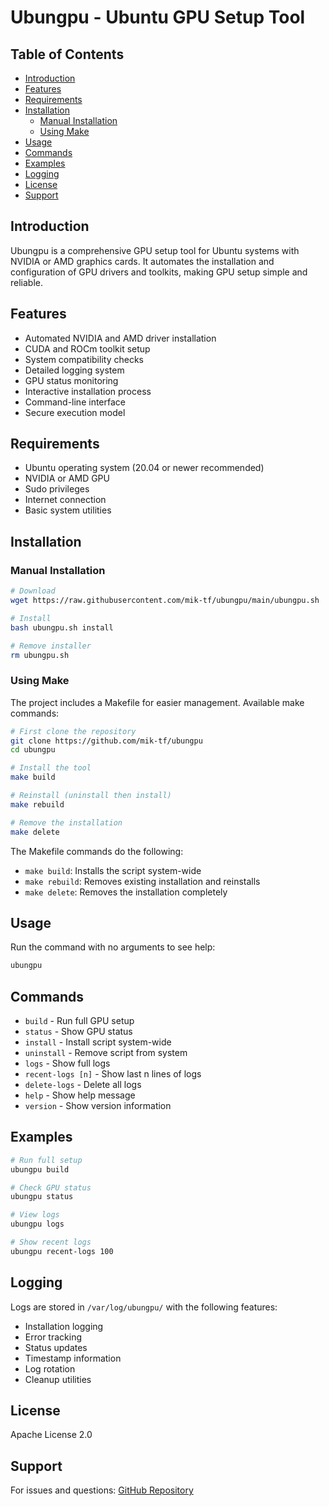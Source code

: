 <h1> Ubungpu - Ubuntu GPU Setup Tool</h1>

<h2> Table of Contents</h2>

- [Introduction](#introduction)
- [Features](#features)
- [Requirements](#requirements)
- [Installation](#installation)
  - [Manual Installation](#manual-installation)
  - [Using Make](#using-make)
- [Usage](#usage)
- [Commands](#commands)
- [Examples](#examples)
- [Logging](#logging)
- [License](#license)
- [Support](#support)

## Introduction

Ubungpu is a comprehensive GPU setup tool for Ubuntu systems with NVIDIA or AMD graphics cards. It automates the installation and configuration of GPU drivers and toolkits, making GPU setup simple and reliable.

## Features

- Automated NVIDIA and AMD driver installation
- CUDA and ROCm toolkit setup
- System compatibility checks
- Detailed logging system
- GPU status monitoring
- Interactive installation process
- Command-line interface
- Secure execution model

## Requirements

- Ubuntu operating system (20.04 or newer recommended)
- NVIDIA or AMD GPU
- Sudo privileges
- Internet connection
- Basic system utilities

## Installation

### Manual Installation

```bash
# Download
wget https://raw.githubusercontent.com/mik-tf/ubungpu/main/ubungpu.sh

# Install
bash ubungpu.sh install

# Remove installer
rm ubungpu.sh
```

### Using Make

The project includes a Makefile for easier management. Available make commands:

```bash
# First clone the repository
git clone https://github.com/mik-tf/ubungpu
cd ubungpu

# Install the tool
make build

# Reinstall (uninstall then install)
make rebuild

# Remove the installation
make delete
```

The Makefile commands do the following:
- `make build`: Installs the script system-wide
- `make rebuild`: Removes existing installation and reinstalls
- `make delete`: Removes the installation completely

## Usage

Run the command with no arguments to see help:
```bash
ubungpu
```

## Commands

- `build` - Run full GPU setup
- `status` - Show GPU status
- `install` - Install script system-wide
- `uninstall` - Remove script from system
- `logs` - Show full logs
- `recent-logs [n]` - Show last n lines of logs
- `delete-logs` - Delete all logs
- `help` - Show help message
- `version` - Show version information

## Examples

```bash
# Run full setup
ubungpu build

# Check GPU status
ubungpu status

# View logs
ubungpu logs

# Show recent logs
ubungpu recent-logs 100
```

## Logging

Logs are stored in `/var/log/ubungpu/` with the following features:
- Installation logging
- Error tracking
- Status updates
- Timestamp information
- Log rotation
- Cleanup utilities

## License

Apache License 2.0

## Support

For issues and questions:
[GitHub Repository](https://github.com/mik-tf/ubungpu)
